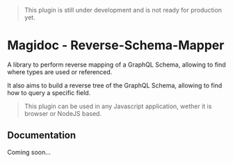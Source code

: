 > This plugin is still under development and is not ready for production yet.

# Magidoc - Reverse-Schema-Mapper
A library to perform reverse mapping of a GraphQL Schema, allowing to find where types are used or referenced. 

It also aims to build a reverse tree of the GraphQL Schema, allowing to find how to query a specific field. 

> This plugin can be used in any Javascript application, wether it is browser or NodeJS based.
## Documentation
Coming soon...